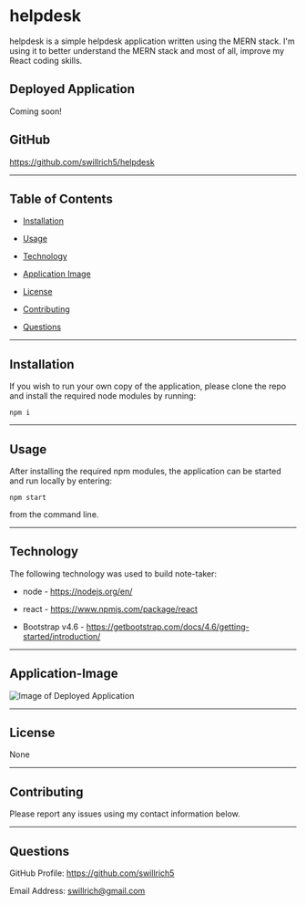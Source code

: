 # helpdesk

helpdesk is a simple helpdesk application written using the MERN stack.  I'm using it to better understand the MERN stack and most of all, improve my React coding skills.

## Deployed Application
Coming soon!

## GitHub

https://github.com/swillrich5/helpdesk

---
## Table of Contents

* [Installation](#installation)

* [Usage](#usage)

* [Technology](#technology)

* [Application Image](#Application-Image)

* [License](#license)

* [Contributing](#Contributing)

* [Questions](#Questions)

---

## Installation

If you wish to run your own copy of the application, please clone the repo and install the required node modules by running:

```
npm i
```

---

## Usage

After installing the required npm modules, the application can be started and run locally by entering:

```
npm start
```
from the command line.  

---

## Technology

The following technology was used to build note-taker:

  * node - https://nodejs.org/en/

  * react - https://www.npmjs.com/package/react

  * Bootstrap v4.6 - https://getbootstrap.com/docs/4.6/getting-started/introduction/


---

## Application-Image

![Image of Deployed Application](./src/images/marvel-mania.png)

---


## License

None

---

## Contributing

Please report any issues using my contact information below.

---

## Questions

GitHub Profile: https://github.com/swillrich5

Email Address: swillrich@gmail.com

